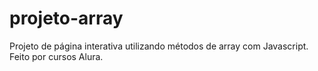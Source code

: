 # projeto-array
Projeto de página interativa utilizando métodos de array com Javascript. Feito por cursos Alura.
